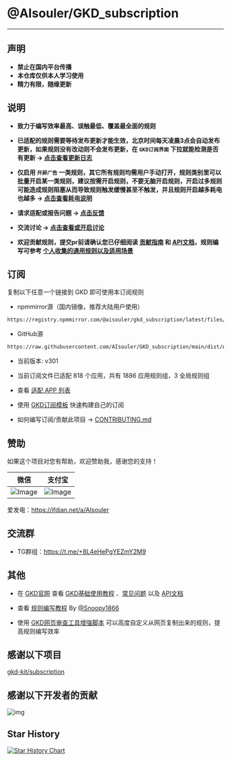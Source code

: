 # @AIsouler/GKD_subscription

---

## 声明

- **禁止在国内平台传播**
- **本仓库仅供本人学习使用**
- **精力有限，随缘更新**

## 说明

- **致力于编写效率最高、误触最低、覆盖最全面的规则**

- **已适配的规则需要等待发布更新才能生效，北京时间每天凌晨3点会自动发布更新，如果规则没有改动则不会发布更新，在 `GKD订阅界面` 下拉就能检测是否有更新 -> [点击查看更新日志](https://github.com/AIsouler/GKD_subscription/releases)**

- **仅启用 `开屏广告` 一类规则，其它所有规则均需用户手动打开，规则类别里可以批量开启某一类规则，建议按需开启规则，不要无脑开启规则，开启过多规则可能造成规则阻塞从而导致规则触发缓慢甚至不触发，并且规则开启越多耗电也越多 -> [点击查看耗电说明](https://gkd.li/guide/faq#power)**

- **请求适配或报告问题 -> [点击反馈](https://github.com/AIsouler/GKD_subscription/issues/new/choose)**

- **交流讨论 -> [点击查看或开启讨论](https://github.com/AIsouler/GKD_subscription/discussions)**

- **欢迎贡献规则，提交pr前请确认您已仔细阅读 [贡献指南](./CONTRIBUTING.md) 和 [API文档](https://gkd.li/api/)，规则编写可参考 [个人收集的通用规则以及适用场景](./Selectors.md)**

## 订阅

复制以下任意一个链接到 GKD 即可使用本订阅规则

- npmmirror源（国内镜像，推荐大陆用户使用）

```txt
https://registry.npmmirror.com/@aisouler/gkd_subscription/latest/files/dist/AIsouler_gkd.json5
```

- GitHub源

```txt
https://raw.githubusercontent.com/AIsouler/GKD_subscription/main/dist/AIsouler_gkd.json5
```

- 当前版本: v301

- 当前订阅文件已适配 818 个应用，共有 1886 应用规则组，3 全局规则组

- 查看 [适配 APP 列表](./dist/README.md)

- 使用 [GKD订阅模板](https://github.com/gkd-kit/subscription-template) 快速构建自己的订阅

- 如何编写订阅/贡献此项目 -> [CONTRIBUTING.md](./CONTRIBUTING.md)

## 赞助

如果这个项目对您有帮助，欢迎赞助我，感谢您的支持！

| 微信                                                                                    | 支付宝                                                                                      |
| :-----------------------------------------------------------------------------------------: | :-----------------------------------------------------------------------------------------: |
| ![Image](https://github.com/user-attachments/assets/16c5fdce-dec4-4e3b-a55f-ce08e94c6d02) | ![Image](https://github.com/user-attachments/assets/56bf69f4-aa06-423a-9964-e54ad3d59cf9) |

爱发电：<https://ifdian.net/a/AIsouler>

## 交流群

- TG群组：<https://t.me/+8L4eHePgYEZmY2M9>

## 其他

- 在 [GKD官网](https://gkd.li/) 查看 [GKD基础使用教程](https://gkd.li/guide/) 、[常见问题](https://gkd.li/guide/faq) 以及 [API文档](https://gkd.li/api/)

- 查看 [规则编写教程](https://github.com/Snoopy1866/notebook/blob/main/04%20Others/GKD%20%E8%A7%84%E5%88%99%E7%BC%96%E5%86%99%E6%95%99%E7%A8%8B/gkd-rule-tutorial.md) By [@Snoopy1866](https://github.com/Snoopy1866)

- 使用 [GKD网页审查工具增强脚本](https://github.com/adproqwq/MakeGKDInspectBetter) 可以高度自定义从网页复制出来的规则，提高规则编写效率

## 感谢以下项目

[gkd-kit/subscription](https://github.com/gkd-kit/subscription)

## 感谢以下开发者的贡献

![img](https://contrib.rocks/image?repo=AIsouler/GKD_subscription&_v=301)

## Star History

[![Star History Chart](https://api.star-history.com/svg?repos=AIsouler/GKD_subscription&type=Date)](https://star-history.com/#AIsouler/GKD_subscription&Date)
